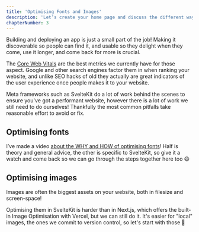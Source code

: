 ```yaml
---
title: 'Optimising Fonts and Images'
description: 'Let’s create your home page and discuss the different ways you can style your application'
chapterNumber: 3
---
```


Building and deploying an app is just a small part of the job! Making it discoverable so people can find it, and usable so they delight when they come, use it longer, and come back for more is crucial.

The [Core Web Vitals](https://web.dev/learn-core-web-vitals/) are the best metrics we currently have for those aspect. Google and other search engines factor them in when ranking your website, and unlike SEO hacks of old they actually are great indicators of the user experience once people makes it to your website.

Meta frameworks such as SvelteKit do a lot of work behind the scenes to ensure you've got a performant website, however there is a lot of work we still need to do ourselves! Thankfully the most common pitfalls take reasonable effort to avoid or fix.

## Optimising fonts

I’ve made a video [about the WHY and HOW of optimising fonts](https://www.youtube.com/watch?v=TKKpVlZRFLc)! Half is theory and general advice, the other is specific to SvelteKit, so give it a watch and come back so we can go through the steps together here too 😄

## Optimising images

Images are often the biggest assets on your website, both in filesize and screen-space!

Optimising them in SvelteKit is harder than in Next.js, which offers the built-in Image Optimisation with Vercel, but we can still do it. It's easier for "local" images, the ones we commit to version control, so let's start with those 📸
